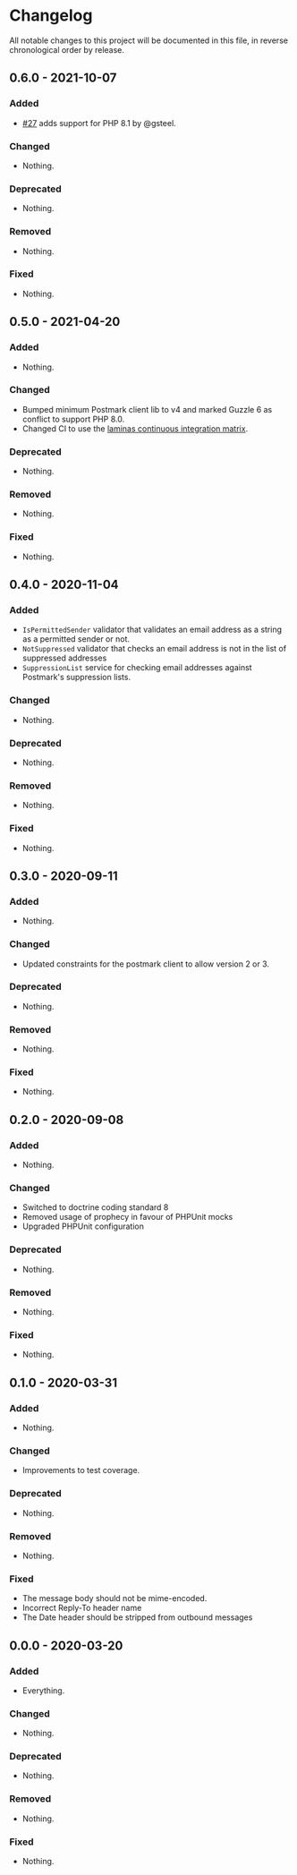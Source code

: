 # Changelog

All notable changes to this project will be documented in this file, in reverse chronological order by release.

## 0.6.0 - 2021-10-07

### Added

- [#27](https://github.com/netglue/laminas-postmark-transport/pull/27) adds support for PHP 8.1 by @gsteel.

### Changed

- Nothing.

### Deprecated

- Nothing.

### Removed

- Nothing.

### Fixed

- Nothing.

## 0.5.0 - 2021-04-20

### Added

- Nothing.

### Changed

- Bumped minimum Postmark client lib to v4 and marked Guzzle 6 as conflict to support PHP 8.0.
- Changed CI to use the [laminas continuous integration matrix](https://github.com/laminas/laminas-continuous-integration-action).

### Deprecated

- Nothing.

### Removed

- Nothing.

### Fixed

- Nothing.

## 0.4.0 - 2020-11-04

### Added

- `IsPermittedSender` validator that validates an email address as a string as a permitted sender or not.
- `NotSuppressed` validator that checks an email address is not in the list of suppressed addresses
- `SuppressionList` service for checking email addresses against Postmark's suppression lists.

### Changed

- Nothing.

### Deprecated

- Nothing.

### Removed

- Nothing.

### Fixed

- Nothing.

## 0.3.0 - 2020-09-11

### Added

- Nothing.

### Changed

- Updated constraints for the postmark client to allow version 2 or 3.

### Deprecated

- Nothing.

### Removed

- Nothing.

### Fixed

- Nothing.

## 0.2.0 - 2020-09-08

### Added

- Nothing.

### Changed

- Switched to doctrine coding standard 8
- Removed usage of prophecy in favour of PHPUnit mocks
- Upgraded PHPUnit configuration

### Deprecated

- Nothing.

### Removed

- Nothing.

### Fixed

- Nothing.

## 0.1.0 - 2020-03-31

### Added

- Nothing.

### Changed

- Improvements to test coverage.

### Deprecated

- Nothing.

### Removed

- Nothing.

### Fixed

- The message body should not be mime-encoded.
- Incorrect Reply-To header name
- The Date header should be stripped from outbound messages

## 0.0.0 - 2020-03-20

### Added

- Everything.

### Changed

- Nothing.

### Deprecated

- Nothing.

### Removed

- Nothing.

### Fixed

- Nothing.
